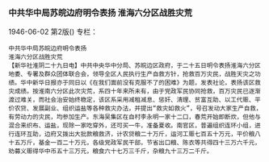 ### 中共华中局苏皖边府明令表扬  淮海六分区战胜灾荒

1946-06-02
第2版()
专栏：

    中共华中局苏皖边府明令表扬
    淮海六分区战胜灾荒
    【新华社淮阴二十九日电】中共中央华中分局、苏皖边区政府，于二十五日明令表扬淮海六分区地委、专署及群众团体联合会，领导全区人民执行生产自救方针，抢救百万灾民，战胜天灾之功绩。华中新华日报亦于同日以《在我们面前没有克服不了的困难》为题，发表社论，表扬该区救灾成绩。按淮南六分区此次灾荒，系四十年来所未有，由于党政军民协同抢救，百万灾民已逐渐渡过难关，而社会治安始终稳定，该区系采用减租减息、惩奸、清理、贫富互助、以工代赈、平价农贷、发展副业、组织运盐等各种救灾办法，并提出“救灾如救火”，号召发动大家生产自救，有劳动力的灾民，均参加生产。东海吴集区在自村李永明一家十二口，春荒开始即断炊，但他与混合来织布、运盐，现除一家吃穿外，还可买一牛，准备夏收。南官区，普遍组织连环小组，进行连环互助，边府又拨出大批款粮救济，计农贷粮二十万斤，运河工赈七百五十万元，平价粮八十五万斤，基金一百二十万元，各级党政军民干部，节省出口粮、陈衣等共得四十三万六千元，劝募义赈得华中币五十三万元，粮食六十七万三千斤，杂粮九十三万二千斤。
